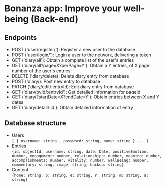# Bonanza app: Improve your well-being (Back-end)

## **Endpoints**

- POST ('user/register/'): Register a new user to the database
- POST ('user/login/'): Login a user to the network, delivering a token
- GET ('diary/all'): Obtain a complete list of the user's entries
- GET ('diary/all?page=X?perPage=Y'): Obtain a Y entries, of X page number of the user's entries
- DELETE ('diary/delete): Delete diary entry from database
- POST ('diary/): Post new entry to database
- PATCH ('diary/edit/:entryId): Edit diary entry from database
- GET ('diary/byId/:entryId'): Get detailed information for pageId
- GET ('diary/?startDate=X?endDate=Y'): Obtain entries between X and Y dates
- GET ('diary/detail/:id'): Obtain detailed information of entry

## **Database structure**

- Users<br>
  `[ { username: string , password: string, name: string },... ]`
- Entries<br>
  `{id: objectId, username: string, date: Date, positiveEmotion: number, engagement: number, relationships: number, meaning: number, accomplishments: number, vitality: number, wellBeing: number, commentary: string, image: string, backup: string}`
- Content<br>
  `{home: string, p: string, e: string, r: string, m: string, a: string}`
